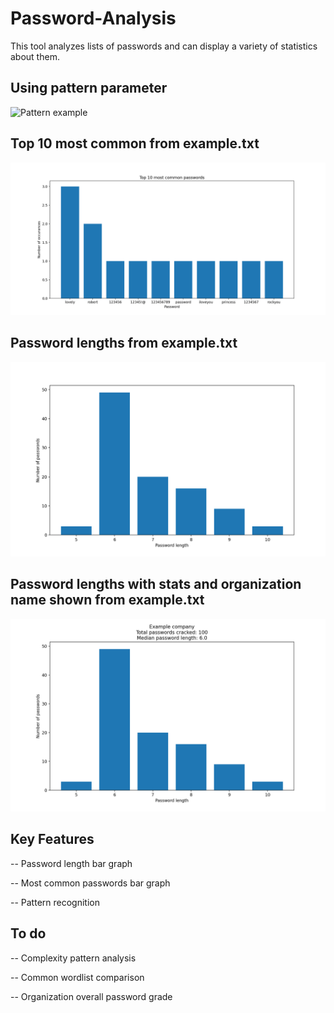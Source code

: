 # Password-Analysis


This tool analyzes lists of passwords and can display a variety of statistics about them.

## Using pattern parameter
![](https://github.com/sc1341/Password-Analysis/blob/main/examples/t/pattern.gif "Pattern example")

## Top 10 most common from example.txt
![](https://github.com/sc1341/Password-Analysis/blob/main/examples/images/most_common.png "Top 10 most common from example.txt")

## Password lengths from example.txt
![](https://github.com/sc1341/Password-Analysis/blob/main/examples/images/lengths.png "Password lengths graph")

## Password lengths with stats and organization name shown from example.txt
![](https://github.com/sc1341/Password-Analysis/blob/main/examples/images/lengths_with_stats.png "Password lengths graph with statistics shown")


## Key Features

-- Password length bar graph

-- Most common passwords bar graph

-- Pattern recognition


## To do

-- Complexity pattern analysis

-- Common wordlist comparison

-- Organization overall password grade

